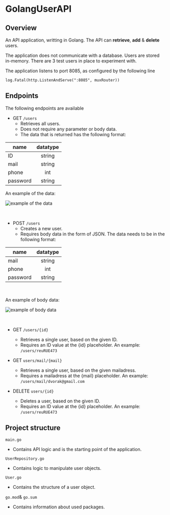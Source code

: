 # GolangUserAPI

## Overview
An API application, writting in Golang. The API can **retrieve**, **add** & **delete** users.

The application does not communicate with a database. Users are stored in-memory. There are 3 test users in place to experiment with.

The application listens to port 8085, as configured by the following line
```golang
log.Fatal(http.ListenAndServe(":8085", muxRouter))
```

## Endpoints
The following endpoints are available

* GET `/users`
    * Retrieves all users.
    * Does not require any parameter or body data.
    * The data that is returned has the following format:

| name      | datatype  |
| ----------|:---------:|
| ID        | string    |
| mail      | string    |
| phone     | int       |
| password  | string    |

An example of the data:

![example of the data](https://i.imgur.com/QyzE1S1.png)

<br/>

* POST `/users`
    * Creates a new user.
    * Requires body data in the form of JSON. The data needs to be in the following format:

| name      | datatype  |
| ----------|:---------:|
| mail      | string    |
| phone     | int       |
| password  | string    |

<br/>

An example of body data:

![example of body data](https://i.imgur.com/DedmLx3.png)

<br/>

* GET `/users/{id}`
    * Retrieves a single user, based on the given ID.
    * Requires an ID value at the {id} placeholder. An example: `/users/reuRUE473`
* GET `users/mail/{mail}`
    * Retrieves a single user, based on the given mailadress.
    * Requires a mailadress at the {mail} placeholder. An example: `/users/mail/dvorak@gmail.com`

* DELETE `users/{id}`
    * Deletes a user, based on the given ID.
    * Requires an ID value at the {id} placeholder. An example: `/users/reuRUE473`

## Project structure

`main.go`
* Contains API logic and is the starting point of the application.

`UserRepository.go`
* Contains logic to manipulate user objects.

`User.go`
* Contains the structure of a user object.

`go.mod`& `go.sum`
* Contains information about used packages. 